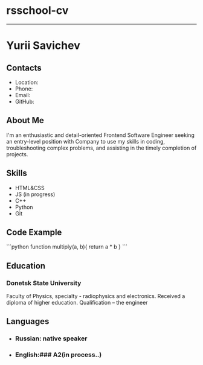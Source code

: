 # rsschool-cv

---

# Yurii Savichev

## Contacts

- Location:
- Phone:
- Email:
- GitHub:

## About Me

I'm an enthusiastic and detail-oriented Frontend Software Engineer seeking an entry-level position with Company to use my skills in coding, troubleshooting complex problems, and assisting in the timely completion of projects.

## Skills

- HTML&CSS
- JS (in progress)
- C++
- Python
- Git

## Code Example

\```python
function multiply(a, b){
return a \* b
}
\```

## Education

### Donetsk State University

Faculty of Physics, specialty - radiophysics and electronics. Received a diploma of higher education. Qualification – the engineer

## Languages

- ### Russian: native speaker
- ### English:### A2(in process..)
